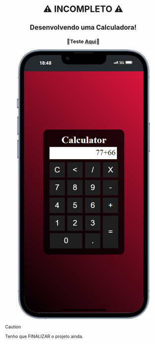 <div align="center" display="inline-block">

# ⚠ INCOMPLETO ⚠
  
## Desenvolvendo uma Calculadora!

### <p>👾Teste <a href="https://deyvissonrobert.github.io/Calculadora/" target="_blank">Aqui</a>👾</p>

<img alt="imagem do projeto no mobile" src="https://github.com/DeyvissonRobert/Calculadora/blob/main/Mobile%20Calculator.png">
</div>

<!--
> [!NOTE]
> Useful information that users should know, even when skimming content.

> [!TIP]
> Helpful advice for doing things better or more easily.

> [!IMPORTANT]
> Key information users need to know to achieve their goal.

> [!WARNING]
> Urgent info that needs immediate user attention to avoid problems.

> [!CAUTION]
> Advises about risks or negative outcomes of certain actions.
-->

> [!CAUTION]
> Tenho que FINALIZAR o projeto ainda.
